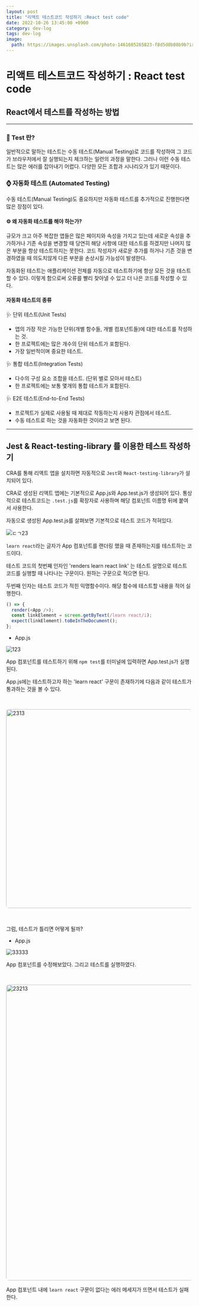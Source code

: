 ```yaml
---
layout: post
title: "리액트 테스트코드 작성하기 :React test code"
date: 2022-10-26 13:45:00 +0900
category: dev-log
tags: dev-log
image:
  path: https://images.unsplash.com/photo-1461685265823-f8d5d0b08b9b?ixlib=rb-4.0.3&ixid=MnwxMjA3fDB8MHxwaG90by1wYWdlfHx8fGVufDB8fHx8&auto=format&fit=crop&w=3540&q=80
---
```


# 리액트 테스트코드 작성하기 : React test code

## React에서 테스트를 작성하는 방법

---

### 📯 Test 란?

일반적으로 말하는 테스트는 수동 테스트(Manual Testing)로 코드를 작성하여 그 코드가 브라우저에서 잘 실행되는지 체크하는 일련의 과정을 말한다. 그러나 이런 수동 테스트는 많은 에러를 잡아내기 어렵다. 다양한 모든 조합과 시나리오가 있기 때문이다.

### ⌚️ 자동화 테스트 (Automated Testing)

수동 테스트(Manual Testing)도 중요하지만 자동화 테스트를 추가적으로 진행한다면 많은 장점이 있다.

#### ⚙️ 왜 자동화 테스트를 해야 하는가?

규모가 크고 아주 복잡한 앱들은 많은 페이지와 속성을 가지고 있는데 새로운 속성을 추가하거나 기존 속성을 변경할 때 당연히 해당 사항에 대한 테스트를 하겠지만 나머지 많은 부분을 항상 테스트하지는 못한다. 코드 작성자가 새로운 추가를 하거나 기존 것을 변경하였을 때 의도치않게 다른 부분을 손상시킬 가능성이 발생한다.

자동화된 테스트는 애플리케이션 전체를 자동으로 테스트하기에 항상 모든 것을 테스트 할 수 있다. 이렇게 함으로써 오류를 빨리 찾아낼 수 있고 더 나은 코드를 작성할 수 있다.

#### 자동화 테스트의 종류

🩺 단위 테스트(Unit Tests)

- 앱의 가장 작은 가능한 단위(개별 함수들, 개별 컴포넌트들)에 대한 테스트를 작성하는 것.
- 한 프로젝트에는 많은 개수의 단위 테스트가 포함된다.
- 가장 일반적이며 중요한 테스트.

🩺 통합 테스트(Integration Tests)

- 다수의 구성 요소 조합을 테스트. (단위 별로 모아서 테스트)
- 한 프로젝트에는 보통 몇개의 통합 테스트가 포함된다.

🩺 E2E 테스트(End-to-End Tests)

- 프로젝트가 실제로 사용될 때 제대로 작동하는지 사용자 관점에서 테스트.
- 수동 테스트로 하는 것을 자동화한 것이라고 보면 된다.

---

## Jest & React-testing-library 를 이용한 테스트 작성하기

CRA를 통해 리액트 앱을 설치하면 자동적으로 `Jest`와 `React-testing-library`가 설치되어 있다.

CRA로 생성된 리액트 앱에는 기본적으로 App.js와 App.test.js가 생성되어 있다. 통상적으로 테스트코드는 `.test.js`를 확장자로 사용하며 해당 컴포넌트 이름명 뒤에 붙여서 사용한다.

자동으로 생성된 App.test.js를 살펴보면 기본적으로 테스트 코드가 적혀있다.

![ㄷㄱ23](https://user-images.githubusercontent.com/79234473/197984136-97de0f98-014b-4a52-935d-7fe466ef276a.png)

`learn react`라는 글자가 App 컴포넌트를 랜더링 했을 때 존재하는지를 테스트하는 코드이다.

테스트 코드의 첫번째 인자인 'renders learn react link' 는 테스트 설명으로 테스트 코드를 실행할 때 나타나는 구문이다. 원하는 구문으로 적으면 된다.

두번째 인자는 테스트 코드가 적힌 익명함수이다. 해당 함수에 테스트할 내용을 적어 실행한다.

```js
() => {
  render(<App />);
  const linkElement = screen.getByText(/learn react/i);
  expect(linkElement).toBeInTheDocument();
};
```

- App.js

![123](https://user-images.githubusercontent.com/79234473/197984556-62ba947b-5e27-42ef-b237-ab57b93e9a93.png)

App 컴포넌트를 테스트하기 위해 `npm test`를 터미널에 입력하면 App.test.js가 실행된다.

App.js에는 테스트하고자 하는 'learn react' 구문이 존재하기에 다음과 같이 테스트가 통과하는 것을 볼 수 있다.

<br>

<img width="536" alt="2313" src="https://user-images.githubusercontent.com/79234473/197956483-9c5541a0-fe77-4062-be64-9d2526a70b02.png"  style="
border-radius: 7px">

<br>

그럼, 테스트가 틀리면 어떻게 될까?

- App.js

![33333](https://user-images.githubusercontent.com/79234473/197985633-905661a7-6715-4e15-8a0c-a15de94ae86c.png)

App 컴포넌트를 수정해보았다. 그리고 테스트를 실행하였다.

<br>

<img width="797" alt="23213" src="https://user-images.githubusercontent.com/79234473/197961341-659bfa6d-bfc3-4800-b590-5ccd2d803810.png" style="
border-radius: 7px">

App 컴포넌트 내에 `learn react` 구문이 없다는 에러 메세지가 뜨면서 테스트가 실패한다.
